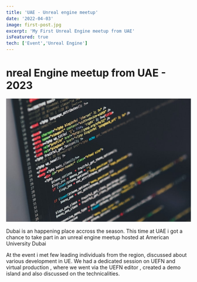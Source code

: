 ```yaml
---
title: 'UAE - Unreal engine meetup'
date: '2022-04-03'
image: first-post.jpg
excerpt: 'My First Unreal Engine meetup from UAE'
isFeatured: true
tech: ['Event','Unreal Engine']
---
```


# nreal Engine meetup from UAE - 2023

![Image ...](/images/posts/first-post/first-post.jpg)



Dubai is an happening place accross the season. This time at UAE i got a chance to take part in an unreal engine meetup hosted at American University Dubai

At the event i met few leading individuals from the region, discussed about various development in UE. We had a dedicated session on UEFN and virtual production , where we went via the UEFN editor , created a demo island and also discussed on the technicalities.

